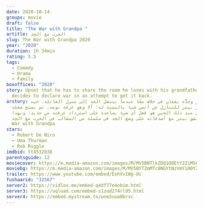 ```yaml
---
date: 2020-10-14
groups: movie
draft: false
title: "The War with Grandpa "
artitle: الحرب مع الجِد
slug: The War with Grandpa 2020
year: "2020"
duration: 1h 34min
rating: 5.5
tags:
  - Comedy
  - Drama
  - Family
boxoffices: "2020"
story: Upset that he has to share the room he loves with his grandfather, Peter
  decides to declare war in an attempt to get it back.
arstory: بيتر وجدُّه يقعان في خلاف معًا عندما ينتقل الجد إلى منزل العائلة، حيث
  يضطر بيتر للتنازل عن أثمن شيء بالنسبة له؛ ألا وهو غرفة نومه. ثم يصبح شغله
  الشاغل منذ ذلك الحين هو فعل أي شيء يساعده على استرداد غرفته من جديد؛ وبهذا
  يتفق بيتر مع أصدقائه على وضع الجد في سلسلة من المقالب في الحرب مع الجِد The
  War with Grandpa
stars:
  - Robert De Niro
  - Uma Thurman
  - Rob Riggle
imdbid: tt4532038
parentsguide: 12
moviecover: https://m.media-amazon.com/images/M/MV5BNTlkZDQ1ODEtY2ZiMS00OGNhLWJlZDctYzY0NTFmNmQ2NDAzXkEyXkFqcGdeQXVyMTkxNjUyNQ@@._V1_UX1000_.jpg
moviebg: https://m.media-amazon.com/images/M/MV5BYTZmMTc0NGYtNzVmYi00Y2JhLTlmMDctYTYzOTE0YzQzZWJmXkEyXkFqcGdeQXVyNjUwNzk3NDc@._V1_UX600_.jpg
trailer: https://www.youtube.com/embed/EohVvIWg-Oc
fushaarid: "32567"
server2: https://vidlox.me/embed-q4df77e4obim.html
server3: https://uqload.com/embed-s1zod274rl95.html
server4: https://embed.mystream.to/wnm3uoa06rvc
---
```

